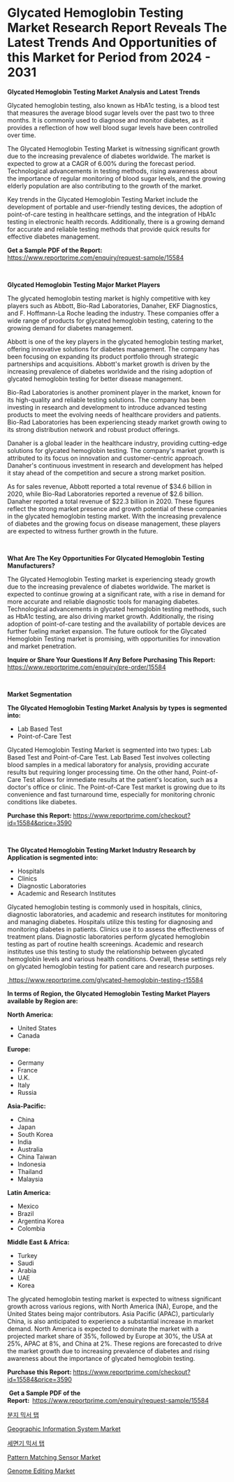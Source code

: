 <p><h1>Glycated Hemoglobin Testing Market Research Report Reveals The Latest Trends And Opportunities of this Market for Period from 2024 - 2031</h1></p><p><strong>Glycated Hemoglobin Testing Market Analysis and Latest Trends</strong></p>
<p><p>Glycated hemoglobin testing, also known as HbA1c testing, is a blood test that measures the average blood sugar levels over the past two to three months. It is commonly used to diagnose and monitor diabetes, as it provides a reflection of how well blood sugar levels have been controlled over time.</p><p>The Glycated Hemoglobin Testing Market is witnessing significant growth due to the increasing prevalence of diabetes worldwide. The market is expected to grow at a CAGR of 6.00% during the forecast period. Technological advancements in testing methods, rising awareness about the importance of regular monitoring of blood sugar levels, and the growing elderly population are also contributing to the growth of the market.</p><p>Key trends in the Glycated Hemoglobin Testing Market include the development of portable and user-friendly testing devices, the adoption of point-of-care testing in healthcare settings, and the integration of HbA1c testing in electronic health records. Additionally, there is a growing demand for accurate and reliable testing methods that provide quick results for effective diabetes management.</p></p>
<p><strong>Get a Sample PDF of the Report:&nbsp;</strong> <a href="https://www.reportprime.com/enquiry/request-sample/15584">https://www.reportprime.com/enquiry/request-sample/15584</a></p>
<p>&nbsp;</p>
<p><strong>Glycated Hemoglobin Testing Major Market Players</strong></p>
<p><p>The glycated hemoglobin testing market is highly competitive with key players such as Abbott, Bio-Rad Laboratories, Danaher, EKF Diagnostics, and F. Hoffmann-La Roche leading the industry. These companies offer a wide range of products for glycated hemoglobin testing, catering to the growing demand for diabetes management.</p><p>Abbott is one of the key players in the glycated hemoglobin testing market, offering innovative solutions for diabetes management. The company has been focusing on expanding its product portfolio through strategic partnerships and acquisitions. Abbott's market growth is driven by the increasing prevalence of diabetes worldwide and the rising adoption of glycated hemoglobin testing for better disease management.</p><p>Bio-Rad Laboratories is another prominent player in the market, known for its high-quality and reliable testing solutions. The company has been investing in research and development to introduce advanced testing products to meet the evolving needs of healthcare providers and patients. Bio-Rad Laboratories has been experiencing steady market growth owing to its strong distribution network and robust product offerings.</p><p>Danaher is a global leader in the healthcare industry, providing cutting-edge solutions for glycated hemoglobin testing. The company's market growth is attributed to its focus on innovation and customer-centric approach. Danaher's continuous investment in research and development has helped it stay ahead of the competition and secure a strong market position.</p><p>As for sales revenue, Abbott reported a total revenue of $34.6 billion in 2020, while Bio-Rad Laboratories reported a revenue of $2.6 billion. Danaher reported a total revenue of $22.3 billion in 2020. These figures reflect the strong market presence and growth potential of these companies in the glycated hemoglobin testing market. With the increasing prevalence of diabetes and the growing focus on disease management, these players are expected to witness further growth in the future.</p></p>
<p>&nbsp;</p>
<p><strong>What Are The Key Opportunities For Glycated Hemoglobin Testing Manufacturers?</strong></p>
<p><p>The Glycated Hemoglobin Testing market is experiencing steady growth due to the increasing prevalence of diabetes worldwide. The market is expected to continue growing at a significant rate, with a rise in demand for more accurate and reliable diagnostic tools for managing diabetes. Technological advancements in glycated hemoglobin testing methods, such as HbA1c testing, are also driving market growth. Additionally, the rising adoption of point-of-care testing and the availability of portable devices are further fueling market expansion. The future outlook for the Glycated Hemoglobin Testing market is promising, with opportunities for innovation and market penetration.</p></p>
<p><strong>Inquire or Share Your Questions If Any Before Purchasing This Report:</strong> <a href="https://www.reportprime.com/enquiry/pre-order/15584">https://www.reportprime.com/enquiry/pre-order/15584</a></p>
<p>&nbsp;</p>
<p><strong>Market Segmentation</strong></p>
<p><strong>The Glycated Hemoglobin Testing Market Analysis by types is segmented into:</strong></p>
<p><ul><li>Lab Based Test</li><li>Point-of-Care Test</li></ul></p>
<p><p>Glycated Hemoglobin Testing Market is segmented into two types: Lab Based Test and Point-of-Care Test. Lab Based Test involves collecting blood samples in a medical laboratory for analysis, providing accurate results but requiring longer processing time. On the other hand, Point-of-Care Test allows for immediate results at the patient's location, such as a doctor's office or clinic. The Point-of-Care Test market is growing due to its convenience and fast turnaround time, especially for monitoring chronic conditions like diabetes.</p></p>
<p><strong>Purchase this Report:&nbsp;</strong><a href="https://www.reportprime.com/checkout?id=15584&price=3590">https://www.reportprime.com/checkout?id=15584&price=3590</a></p>
<p>&nbsp;</p>
<p><strong>The Glycated Hemoglobin Testing Market Industry Research by Application is segmented into:</strong></p>
<p><ul><li>Hospitals</li><li>Clinics</li><li>Diagnostic Laboratories</li><li>Academic and Research Institutes</li></ul></p>
<p><p>Glycated hemoglobin testing is commonly used in hospitals, clinics, diagnostic laboratories, and academic and research institutes for monitoring and managing diabetes. Hospitals utilize this testing for diagnosing and monitoring diabetes in patients. Clinics use it to assess the effectiveness of treatment plans. Diagnostic laboratories perform glycated hemoglobin testing as part of routine health screenings. Academic and research institutes use this testing to study the relationship between glycated hemoglobin levels and various health conditions. Overall, these settings rely on glycated hemoglobin testing for patient care and research purposes.</p></p>
<p><a href="https://www.reportprime.com/glycated-hemoglobin-testing-r15584">&nbsp;https://www.reportprime.com/glycated-hemoglobin-testing-r15584</a></p>
<p><strong>In terms of Region, the Glycated Hemoglobin Testing Market Players available by Region are:</strong></p>
<p>
    <p> <strong> North America: </strong>
        <ul>
            <li>United States</li>
            <li>Canada</li>
        </ul>
        </p> 
    <p> <strong> Europe: </strong>
        <ul>
            <li>Germany</li>
            <li>France</li>
            <li>U.K.</li>
            <li>Italy</li>
            <li>Russia</li>
        </ul>
        </p> 
    <p> <strong> Asia-Pacific: </strong>
        <ul>
            <li>China</li>
            <li>Japan</li>
            <li>South Korea</li>
            <li>India</li>
            <li>Australia</li>
            <li>China Taiwan</li>
            <li>Indonesia</li>
            <li>Thailand</li>
            <li>Malaysia</li>
        </ul>
        </p> 
    <p> <strong> Latin America: </strong>
        <ul>
            <li>Mexico</li>
            <li>Brazil</li>
            <li>Argentina Korea</li>
            <li>Colombia</li>
        </ul>
        </p> 
    <p> <strong> Middle East & Africa: </strong>
        <ul>
            <li>Turkey</li>
            <li>Saudi</li>
            <li>Arabia</li>
            <li>UAE</li>
            <li>Korea</li>
        </ul>
    </p>
    </p>
<p><p>The glycated hemoglobin testing market is expected to witness significant growth across various regions, with North America (NA), Europe, and the United States being major contributors. Asia Pacific (APAC), particularly China, is also anticipated to experience a substantial increase in market demand. North America is expected to dominate the market with a projected market share of 35%, followed by Europe at 30%, the USA at 25%, APAC at 8%, and China at 2%. These regions are forecasted to drive the market growth due to increasing prevalence of diabetes and rising awareness about the importance of glycated hemoglobin testing.</p></p>
<p><strong>Purchase this Report: </strong><a href="https://www.reportprime.com/checkout?id=15584&price=3590">https://www.reportprime.com/checkout?id=15584&price=3590</a></p>
<p>&nbsp;<strong>Get a Sample PDF of the Report:&nbsp;&nbsp;</strong><a href="https://www.reportprime.com/enquiry/request-sample/15584">https://www.reportprime.com/enquiry/request-sample/15584</a></p>
<p><strong></strong></p>
<p><p><a href="https://github.com/GabrielBlanda5656/Market-Research-Report-List-1/blob/main/196680876237.md">분지 믹서 탭</a></p><p><a href="https://github.com/lubmix/Market-Research-Report-List-2/blob/main/geographic-information-system-market.md">Geographic Information System Market</a></p><p><a href="https://github.com/vsckjg50460/Market-Research-Report-List-2/blob/main/856891176236.md">세면기 믹서 탭</a></p><p><a href="https://www.linkedin.com/pulse/pattern-matching-sensor-market-outlook-industry-overview-vptpf">Pattern Matching Sensor Market</a></p><p><a href="https://github.com/joannagoyvaerts/Market-Research-Report-List-2/blob/main/genome-editing-market.md">Genome Editing Market</a></p></p>